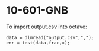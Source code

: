 # 10-601-GNB
To import output.csv into octave:
```
data = dlmread("output.csv",",");
err = test(data,frac,x);
```
